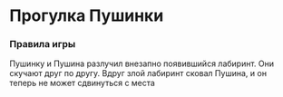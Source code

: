 # Прогулка Пушинки
### Правила игры
Пушинку и Пушина разлучил внезапно появившийся лабиринт. Они скучают друг по другу. Вдруг злой лабиринт сковал Пушина, и он теперь не может сдвинуться с места
